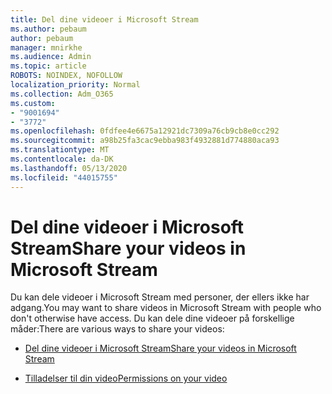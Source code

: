 ```yaml
---
title: Del dine videoer i Microsoft Stream
ms.author: pebaum
author: pebaum
manager: mnirkhe
ms.audience: Admin
ms.topic: article
ROBOTS: NOINDEX, NOFOLLOW
localization_priority: Normal
ms.collection: Adm_O365
ms.custom:
- "9001694"
- "3772"
ms.openlocfilehash: 0fdfee4e6675a12921dc7309a76cb9cb8e0cc292
ms.sourcegitcommit: a98b25fa3cac9ebba983f4932881d774880aca93
ms.translationtype: MT
ms.contentlocale: da-DK
ms.lasthandoff: 05/13/2020
ms.locfileid: "44015755"
---
```

# <a name="share-your-videos-in-microsoft-stream"></a><span data-ttu-id="9db11-102">Del dine videoer i Microsoft Stream</span><span class="sxs-lookup"><span data-stu-id="9db11-102">Share your videos in Microsoft Stream</span></span>

<span data-ttu-id="9db11-103">Du kan dele videoer i Microsoft Stream med personer, der ellers ikke har adgang.</span><span class="sxs-lookup"><span data-stu-id="9db11-103">You may want to share videos in Microsoft Stream with people who don't otherwise have access.</span></span> <span data-ttu-id="9db11-104">Du kan dele dine videoer på forskellige måder:</span><span class="sxs-lookup"><span data-stu-id="9db11-104">There are various ways to share your videos:</span></span>

- [<span data-ttu-id="9db11-105">Del dine videoer i Microsoft Stream</span><span class="sxs-lookup"><span data-stu-id="9db11-105">Share your videos in Microsoft Stream</span></span>](https://docs.microsoft.com/stream/portal-share-video)

- [<span data-ttu-id="9db11-106">Tilladelser til din video</span><span class="sxs-lookup"><span data-stu-id="9db11-106">Permissions on your video</span></span>](https://docs.microsoft.com/stream/portal-share-video#permissions-on-your-video)
